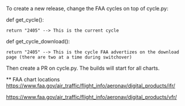 To create a new release, change the FAA cycles on top of cycle.py:


def get_cycle():

    return "2405" --> This is the current cycle


def get_cycle_download():

    return "2405" --> This is the cycle FAA advertizes on the download page (there are two at a time during switchover)

    

Then create a PR on cycle.py. The builds will start for all charts.

** FAA chart locations
https://www.faa.gov/air_traffic/flight_info/aeronav/digital_products/ifr/

https://www.faa.gov/air_traffic/flight_info/aeronav/digital_products/vfr/
